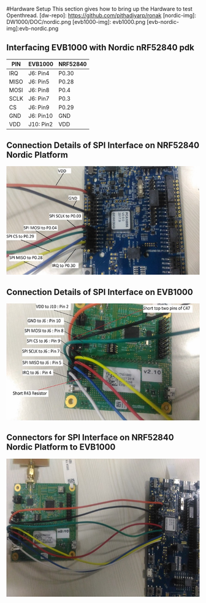 #Hardware Setup
This section gives how to bring up the Hardware to test Openthread. 
[dw-repo]: https://github.com/pithadiyarp/ronak
[nordic-img]: DW1000/DOC/nordic.png
[evb1000-img]: evb1000.png
[evb-nordic-img]:evb-nordic.png

## Interfacing EVB1000 with Nordic nRF52840 pdk
 |PIN|EVB1000|NRF52840|
 |-----|-----|-----|
 |IRQ|J6: Pin4|P0.30|
 |MISO|J6: Pin5|P0.28|
 |MOSI|J6: Pin8|P0.4|
 |SCLK|J6: Pin7|P0.3|
 |CS|J6: Pin9|P0.29|
 |GND|J6: Pin10|GND|
 |VDD|J10: Pin2|VDD|

## Connection Details of SPI Interface on NRF52840 Nordic Platform

![nRF52840](./nordic.png)

## Connection Details of SPI Interface on EVB1000

![Decawave](./evb1000.png)

## Connectors for SPI Interface on NRF52840 Nordic Platform to EVB1000

![Decawave-Nordic](./evb-nordic.png)

